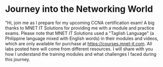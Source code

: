 # Journey into the Networking World
"Hi, join me as I prepare for my upcoming CCNA certification exam! A big thanks to MNET IT Solutions for providing me with a module and practice exams. Please note that MNET IT Solutions used a "Taglish Language" (a Philippine language mixed with English words) in their modules and videos, which are only available for purchase at https://courses.mnet-it.com. All labs posted here will come from different resources. I will share with you how I understand the training modules and what challenges I faced during this journey. 
